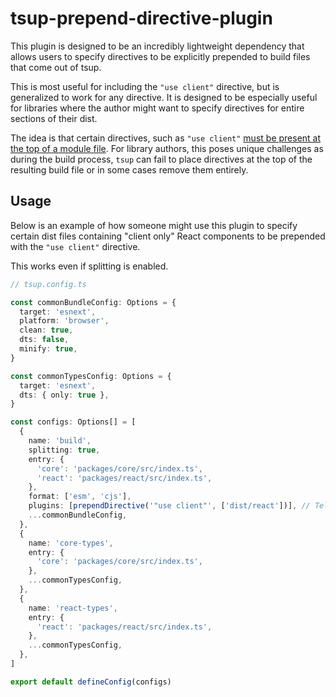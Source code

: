# tsup-prepend-directive-plugin

This plugin is designed to be an incredibly lightweight dependency that allows users to specify directives to be explicitly prepended to build files that come out of tsup.

This is most useful for including the `"use client"` directive, but is generalized to work for any directive. It is designed to be especially useful for libraries where the author might want to specify directives for entire sections of their dist.

The idea is that certain directives, such as `"use client"` [must be present at the top of a module file](https://react.dev/reference/rsc/use-client#use-client). For library authors, this poses unique challenges as during the build process, `tsup` can fail to place directives at the top of the resulting build file or in some cases remove them entirely.


## Usage

Below is an example of how someone might use this plugin to specify certain dist files containing "client only" React components to be prepended with the `"use client"` directive.

This works even if splitting is enabled.

```typescript
// tsup.config.ts

const commonBundleConfig: Options = {
  target: 'esnext',
  platform: 'browser',
  clean: true,
  dts: false,
  minify: true,
}

const commonTypesConfig: Options = {
  target: 'esnext',
  dts: { only: true },
}

const configs: Options[] = [
  {
    name: 'build',
    splitting: true,
    entry: {
      'core': 'packages/core/src/index.ts',
      'react': 'packages/react/src/index.ts',
    },
    format: ['esm', 'cjs'],
    plugins: [prependDirective('"use client"', ['dist/react'])], // Tells the plugin to prepend "use client" directive to all resulting dist files matching 'dist/react*' path.
    ...commonBundleConfig,
  },
  {
    name: 'core-types',
    entry: {
      'core': 'packages/core/src/index.ts',
    },
    ...commonTypesConfig,
  },
  {
    name: 'react-types',
    entry: {
      'react': 'packages/react/src/index.ts',
    },
    ...commonTypesConfig,
  },
]

export default defineConfig(configs)
```

